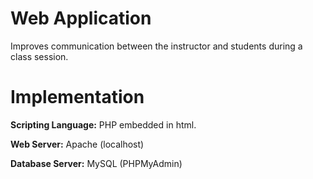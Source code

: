 # Web Application

Improves communication between the instructor and students during a class session.

# Implementation

<b>Scripting Language:</b> PHP embedded in html.

<b>Web Server:</b> Apache (localhost)

<b>Database Server:</b> MySQL (PHPMyAdmin)



